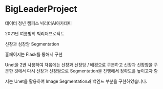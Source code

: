# BigLeaderProject

데이터 청년 캠퍼스 빅리더AI아카데미

2021년 여름방학 빅리더프로젝트

신장과 심장암 Segmentation 

홈페이지는 Flask를 통해서 구현

Unet을 2번 사용하여 처음에는 신장과 신장암 / 배경으로 구분하고 신장과 신장암을 구분한 것에서 다시 신장과 신장암으로 Segmentation을 진행해서 정확도를 높이고자 함


저는 Unet을 활용하여 Image Segmentation과 백엔드 부분을 구현하였습니다.
